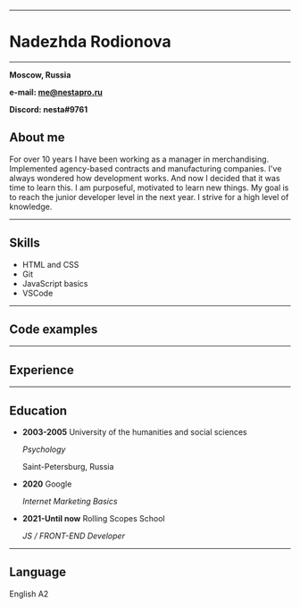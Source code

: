 ***
# Nadezhda Rodionova       
***
**Moscow, Russia**

**e-mail: me@nestapro.ru**

**Discord: nesta#9761**

## About me

For over 10 years I have been working as a manager in merchandising. Implemented agency-based
contracts and manufacturing companies. I've always wondered how development works.
And now I decided that it was time to learn this. I am purposeful, motivated to learn new things.
My goal is to reach the junior developer level in the next year. I strive for a high level of knowledge.
***
## Skills

* HTML and CSS
* Git
* JavaScript basics
* VSCode
***
## Code examples

***
## Experience

***
## Education

* **2003-2005** University of the humanities and social sciences

    *Psychology*

    Saint-Petersburg, Russia

* **2020** Google

    *Internet Marketing Basics*
* **2021-Until now**
Rolling Scopes School

    *JS / FRONT-END Developer*
***
## Language
English A2